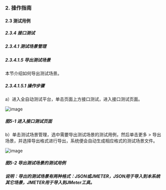 ### 2. 操作指南

#### 2.3 测试用例

##### 2.3.4 接口测试

##### 2.3.4.1 测试场景管理

##### 2.3.4.1.5 导出测试场景

本节介绍如何导出测试场景。

##### 2.3.4.1.5.1 操作步骤

a）进入全自动测试平台，单击页面上方接口测试，进入接口测试页面。

![image](https://user-images.githubusercontent.com/79617492/186634463-70f353c4-b740-4175-ad45-54e4cca7788a.png)

##### 图5-1 进入接口测试页面

b）单击测试场景管理，选中需要导出测试场景的测试用例，然后单击更多 > 导出场景，并选择导出格式进行导出，系统便会自动生成相应格式的测试场景文件。

![image](https://user-images.githubusercontent.com/79617492/186634488-0d30b936-e022-48ae-8ab0-e4a401c426e3.png)

##### 图5-2 导出测试场景的测试用例

##### 说明：导出的测试场景有两种格式：JSON或JMETER，JSON用于导入到本系统其它场景，JMETER用于导入到JMeter工具。
